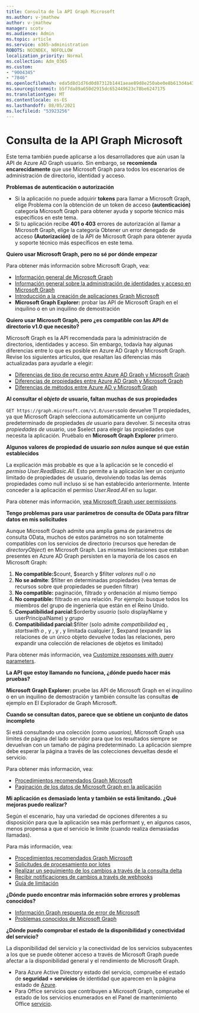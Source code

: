```yaml
---
title: Consulta de la API Graph Microsoft
ms.author: v-jmathew
author: v-jmathew
manager: scotv
ms.audience: Admin
ms.topic: article
ms.service: o365-administration
ROBOTS: NOINDEX, NOFOLLOW
localization_priority: Normal
ms.collection: Adm_O365
ms.custom:
- "9004345"
- "7846"
ms.openlocfilehash: eda5d8d1d76d0d87312b1441aeae89d8e250abe0e8b613d4a43fcc2345a6f021
ms.sourcegitcommit: b5f7da89a650d2915dc652449623c78be6247175
ms.translationtype: MT
ms.contentlocale: es-ES
ms.lasthandoff: 08/05/2021
ms.locfileid: "53923256"
---
```

# <a name="querying-the-microsoft-graph-api"></a>Consulta de la API Graph Microsoft

Este tema también puede aplicarse a los desarrolladores que aún usan la API de Azure AD Graph usuario. Sin embargo, se **recomienda encarecidamente** que use Microsoft Graph para todos los escenarios de administración de directorio, identidad y acceso.

**Problemas de autenticación o autorización**

- Si la aplicación no puede adquirir **tokens** para llamar a Microsoft Graph, elige Problema con la obtención de un token de acceso **(autenticación)** categoría Microsoft Graph para obtener ayuda y soporte técnico más específicos en este tema.
- Si tu aplicación recibe **401 o 403** errores de autorización al llamar a Microsoft Graph, elige la categoría Obtener un error denegado de acceso **(Autorización)** de la API de Microsoft Graph para obtener ayuda y soporte técnico más específicos en este tema.

**Quiero usar Microsoft Graph, pero no sé por dónde empezar**

Para obtener más información sobre Microsoft Graph, vea:

- [Información general de Microsoft Graph](https://docs.microsoft.com/graph/overview)
- [Información general sobre la administración de identidades y acceso en Microsoft Graph](https://docs.microsoft.com/graph/azuread-identity-access-management-concept-overview)
- [Introducción a la creación de aplicaciones Graph Microsoft](https://docs.microsoft.com/graph/)
- **Microsoft Graph Explorer:** probar las API de Microsoft Graph en el inquilino o en un inquilino de demostración

**Quiero usar Microsoft Graph, pero ¿es compatible con las API de directorio v1.0 que necesito?**

Microsoft Graph es la API recomendada para la administración de directorios, identidades y acceso. Sin embargo, todavía hay algunas diferencias entre lo que es posible en Azure AD Graph y Microsoft Graph. Revise los siguientes artículos, que resaltan las diferencias más actualizadas para ayudarle a elegir:

- [Diferencias de tipo de recurso entre Azure AD Graph y Microsoft Graph](https://docs.microsoft.com/graph/migrate-azure-ad-graph-resource-differences)
- [Diferencias de propiedades entre Azure AD Graph y Microsoft Graph](https://docs.microsoft.com/graph/migrate-azure-ad-graph-property-differences)
- [Diferencias de métodos entre Azure AD y Microsoft Graph](https://docs.microsoft.com/graph/migrate-azure-ad-graph-method-differences)

**Al consultar el *objeto de* usuario, faltan muchas de sus propiedades**

`GET https://graph.microsoft.com/v1.0/users`solo devuelve 11 propiedades, ya que Microsoft Graph selecciona automáticamente un conjunto predeterminado de propiedades *de* usuario para devolver. Si necesita otras *propiedades de* usuario, use $select para elegir las propiedades que necesita la aplicación. Pruébalo en **Microsoft Graph Explorer** primero.

**Algunos valores de propiedad de usuario *son nulos* aunque sé que están establecidos**

La explicación más probable es que a la aplicación se le concedió el *permiso User.ReadBasic.All.* Esto permite a la aplicación leer un conjunto limitado de propiedades de usuario, devolviendo todas las demás propiedades como null incluso si se han establecido anteriormente. Intente conceder a la aplicación el permiso *User.Read.All* en su lugar.

Para obtener más información, [vea Microsoft Graph user permissions](https://docs.microsoft.com/graph/permissions-reference#user-permissions).

**Tengo problemas para usar parámetros de consulta de OData para filtrar datos en mis solicitudes**

Aunque Microsoft Graph admite una amplia gama de parámetros de consulta OData, muchos de estos parámetros no son totalmente compatibles con los servicios de directorio (recursos que heredan de *directoryObject*) en Microsoft Graph. Las mismas limitaciones que estaban presentes en Azure AD Graph persisten en la mayoría de los casos en Microsoft Graph:

1. **No compatible:**$count, $search y $filter *valores null* o *no*
2. **No se admite**: $filter en determinadas propiedades (vea temas de recursos sobre qué propiedades se pueden filtrar)
3. **No compatible:** paginación, filtrado y ordenación al mismo tiempo
4. **No compatible:** filtrado en una relación. Por ejemplo: busque todos los miembros del grupo de ingeniería que están en el Reino Unido.
5. **Compatibilidad parcial:**$orderby *usuario* (solo displayName y userPrincipalName) y *grupo*
6. **Compatibilidad parcial:**$filter (solo admite *compatibilidad* eq , *startswith* *o* *,* y , y , y limitada cualquier *)*, $expand (expandir las relaciones de un único objeto devuelve todas las relaciones, pero expandir una colección de relaciones de objetos es limitado)

Para obtener más información, vea [Customize responses with query parameters](https://docs.microsoft.com/graph/query-parameters).

**La API que estoy llamando no funciona, ¿dónde puedo hacer más pruebas?**

**Microsoft Graph Explorer:** pruebe las API de Microsoft Graph en el inquilino o en un inquilino de demostración y también consulte las consultas **de** ejemplo en El Explorador de Graph Microsoft.

**Cuando se consultan datos, parece que se obtiene un conjunto de datos incompleto**

Si está consultando una colección (como *usuarios),* Microsoft Graph usa límites de página del lado servidor para que los resultados siempre se devuelvan con un tamaño de página predeterminado. La aplicación siempre debe esperar la página a través de las colecciones devueltas desde el servicio.

Para obtener más información, vea:

- [Procedimientos recomendados Graph Microsoft](https://docs.microsoft.com/graph/best-practices-concept)
- [Paginación de los datos de Microsoft Graph en la aplicación](https://docs.microsoft.com/graph/paging)

**Mi aplicación es demasiado lenta y también se está limitando. ¿Qué mejoras puedo realizar?**

Según el escenario, hay una variedad de opciones diferentes a su disposición para que la aplicación sea más performant y, en algunos casos, menos propensa a que el servicio le limite (cuando realiza demasiadas llamadas).

Para más información, vea:

- [Procedimientos recomendados Graph Microsoft](https://docs.microsoft.com/graph/best-practices-concept)
- [Solicitudes de procesamiento por lotes](https://docs.microsoft.com/graph/json-batching)
- [Realizar un seguimiento de los cambios a través de la consulta delta](https://docs.microsoft.com/graph/delta-query-overview)
- [Recibir notificaciones de cambios a través de webhooks](https://docs.microsoft.com/graph/webhooks)
- [Guía de limitación](https://docs.microsoft.com/graph/throttling)

**¿Dónde puedo encontrar más información sobre errores y problemas conocidos?**

- [Información Graph respuesta de error de Microsoft](https://docs.microsoft.com/graph/errors)
- [Problemas conocidos de Microsoft Graph](https://docs.microsoft.com/graph/known-issues)

**¿Dónde puedo comprobar el estado de la disponibilidad y conectividad del servicio?**

La disponibilidad del servicio y la conectividad de los servicios subyacentes a los que se puede obtener acceso a través de Microsoft Graph puede afectar a la disponibilidad general y el rendimiento de Microsoft Graph.

- Para Azure Active Directory estado del servicio, compruebe el estado de **seguridad + servicios** de identidad que aparecen en la página estado de [Azure](https://azure.microsoft.com/status/).
- Para Office servicios que contribuyen a Microsoft Graph, compruebe el estado de los servicios enumerados en el Panel de mantenimiento Office [servicio](https://portal.office.com/adminportal/home#/servicehealth).
